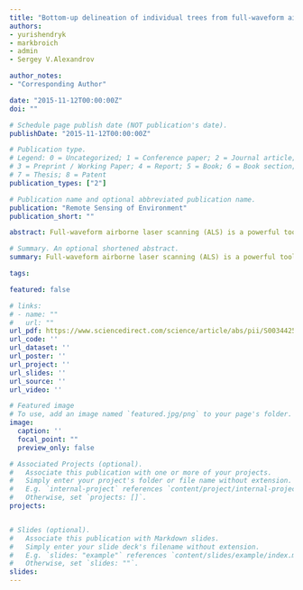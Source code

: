 ```yaml
---
title: "Bottom-up delineation of individual trees from full-waveform airborne laser scans in a structurally complex eucalypt forest"
authors:
- yurishendryk
- markbroich
- admin
- Sergey V.Alexandrov

author_notes:
- "Corresponding Author"

date: "2015-11-12T00:00:00Z"
doi: ""

# Schedule page publish date (NOT publication's date).
publishDate: "2015-11-12T00:00:00Z"

# Publication type.
# Legend: 0 = Uncategorized; 1 = Conference paper; 2 = Journal article;
# 3 = Preprint / Working Paper; 4 = Report; 5 = Book; 6 = Book section;
# 7 = Thesis; 8 = Patent
publication_types: ["2"]

# Publication name and optional abbreviated publication name.
publication: "Remote Sensing of Environment"
publication_short: ""

abstract: Full-waveform airborne laser scanning (ALS) is a powerful tool for characterizing and monitoring forest structure over large areas at the individual tree level. Most of the existing ALS-based algorithms for individual tree delineation from the point cloud are top-down, which are accurate for delineating cone-shaped conifers, but have lower delineation accuracies over more structurally complex broad-leaf forests. Therefore, in this study we developed a new bottom-up algorithm for detecting trunks and delineating individual trees with complex shapes, such as eucalypts. Experiments were conducted in the largest river red gum forest in the world, located in the south-east of Australia, that experienced severe dieback over the past six decades. For detection of individual tree trunks, we used a novel approach based on conditional Euclidean distance clustering that takes advantage of spacing between laser returns. Overall, the algorithm developed in our study was able to detect up to 67% of field-measured trees with diameter larger than or equal to 13 cm. By filtering ALS based on the intensity, return number and returned pulse width values, we were able to differentiate between woody and leaf tree components, thus improving the accuracy of tree trunk detections by 5% as compared to non-filtered ALS. The detected trunks were used to seed random walks on graph algorithm for tree crown delineation. The accuracy of tree crown delineation for different ALS point cloud densities was assessed in terms of tree height and crown width and resulted in up to 68% of field-measured trees being correctly delineated. The double increase in point density from ~ 12 points/m2 to ~ 24 points/m2 resulted in tree trunk detection increase of 11% (from 56% to 67%) and percentage of correctly delineated crowns increase of 13% (from 55% to 68%). Our results confirm an algorithm that can be used to accurately delineate individual trees with complex structures (e.g. eucalypts and other broadleaves) and highlight the importance of full-waveform ALS for individual tree delineation.

# Summary. An optional shortened abstract.
summary: Full-waveform airborne laser scanning (ALS) is a powerful tool for characterizing and monitoring forest structure over large areas at the individual tree level. Most of the existing ALS-based algorithms for individual tree delineation from the point cloud are top-down, which are accurate for delineating cone-shaped conifers, but have lower delineation accuracies over more structurally complex broad-leaf forests.

tags:

featured: false

# links:
# - name: ""
#   url: ""
url_pdf: https://www.sciencedirect.com/science/article/abs/pii/S0034425715301966
url_code: ''
url_dataset: ''
url_poster: ''
url_project: ''
url_slides: ''
url_source: ''
url_video: ''

# Featured image
# To use, add an image named `featured.jpg/png` to your page's folder. 
image:
  caption: ''
  focal_point: ""
  preview_only: false

# Associated Projects (optional).
#   Associate this publication with one or more of your projects.
#   Simply enter your project's folder or file name without extension.
#   E.g. `internal-project` references `content/project/internal-project/index.md`.
#   Otherwise, set `projects: []`.
projects: 


# Slides (optional).
#   Associate this publication with Markdown slides.
#   Simply enter your slide deck's filename without extension.
#   E.g. `slides: "example"` references `content/slides/example/index.md`.
#   Otherwise, set `slides: ""`.
slides:
---
```



